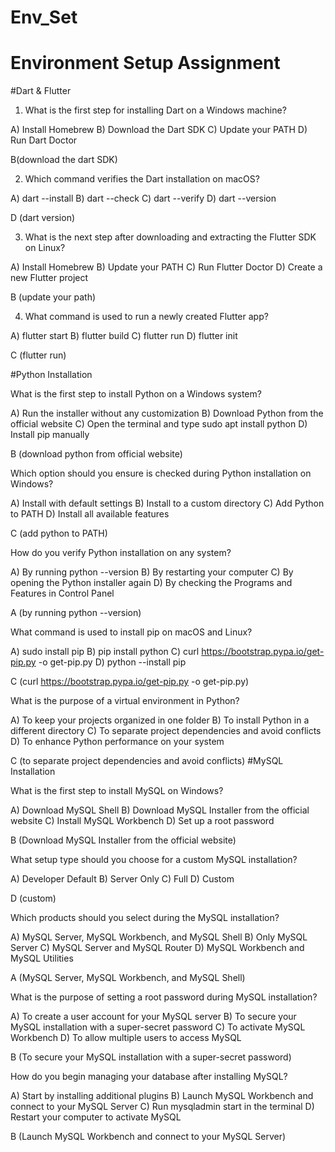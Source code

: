 # Env_Set

# Environment Setup Assignment

#Dart & Flutter

1. What is the first step for installing Dart on a Windows machine?

A) Install Homebrew
B) Download the Dart SDK
C) Update your PATH
D) Run Dart Doctor

B(download the dart SDK)

2. Which command verifies the Dart installation on macOS?

A) dart --install
B) dart --check
C) dart --verify
D) dart --version

D (dart version)

3. What is the next step after downloading and extracting the Flutter SDK on Linux?

A) Install Homebrew
B) Update your PATH
C) Run Flutter Doctor
D) Create a new Flutter project

B (update your path)

4. What command is used to run a newly created Flutter app?

A) flutter start
B) flutter build
C) flutter run
D) flutter init

C (flutter run) 

#Python Installation

What is the first step to install Python on a Windows system?

A) Run the installer without any customization
B) Download Python from the official website
C) Open the terminal and type sudo apt install python
D) Install pip manually

B (download python from official website)

Which option should you ensure is checked during Python installation on Windows?

A) Install with default settings
B) Install to a custom directory
C) Add Python to PATH
D) Install all available features

C (add python to PATH) 

How do you verify Python installation on any system?

A) By running python --version
B) By restarting your computer
C) By opening the Python installer again
D) By checking the Programs and Features in Control Panel

A (by running python --version) 

What command is used to install pip on macOS and Linux?

A) sudo install pip
B) pip install python
C) curl https://bootstrap.pypa.io/get-pip.py -o get-pip.py
D) python --install pip

C (curl https://bootstrap.pypa.io/get-pip.py -o get-pip.py)

What is the purpose of a virtual environment in Python?

A) To keep your projects organized in one folder
B) To install Python in a different directory
C) To separate project dependencies and avoid conflicts
D) To enhance Python performance on your system

C (to separate project dependencies and avoid conflicts)
#MySQL Installation


What is the first step to install MySQL on Windows?

A) Download MySQL Shell
B) Download MySQL Installer from the official website
C) Install MySQL Workbench
D) Set up a root password

B (Download MySQL Installer from the official website)

What setup type should you choose for a custom MySQL installation?

A) Developer Default
B) Server Only
C) Full
D) Custom

D (custom)

Which products should you select during the MySQL installation?

A) MySQL Server, MySQL Workbench, and MySQL Shell
B) Only MySQL Server
C) MySQL Server and MySQL Router
D) MySQL Workbench and MySQL Utilities

A (MySQL Server, MySQL Workbench, and MySQL Shell)

What is the purpose of setting a root password during MySQL installation?

A) To create a user account for your MySQL server
B) To secure your MySQL installation with a super-secret password
C) To activate MySQL Workbench
D) To allow multiple users to access MySQL

B (To secure your MySQL installation with a super-secret password)

How do you begin managing your database after installing MySQL?

A) Start by installing additional plugins
B) Launch MySQL Workbench and connect to your MySQL Server
C) Run mysqladmin start in the terminal
D) Restart your computer to activate MySQL

B (Launch MySQL Workbench and connect to your MySQL Server)

